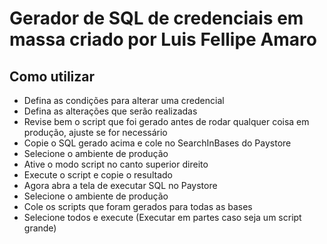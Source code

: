 # Gerador de SQL de credenciais em massa criado por Luis Fellipe Amaro

## Como utilizar
- Defina as condições para alterar uma credencial
- Defina as alterações que serão realizadas
- Revise bem o script que foi gerado antes de rodar qualquer coisa em produção, ajuste se for necessário
- Copie o SQL gerado acima e cole no SearchInBases do Paystore
- Selecione o ambiente de produção
- Ative o modo script no canto superior direito
- Execute o script e copie o resultado
- Agora abra a tela de executar SQL no Paystore
- Selecione o ambiente de produção
- Cole os scripts que foram gerados para todas as bases
- Selecione todos e execute (Executar em partes caso seja um script grande)
